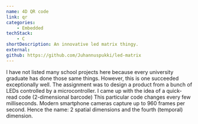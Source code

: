 ```yaml
---
name: 4D QR code
link: qr
categories:
    - Embedded
techStack:
    - C
shortDescription: An innovative led matrix thingy.
external:
github: https://github.com/Juhannuspukki/led-matrix
---
```


I have not listed many school projects here because every university
graduate has done those same things. However, this is one succeeded exceptionally
well. The assignment was to design a product from a bunch of LEDs controlled by
a microcontroller. I came up with the idea of a quick-read code (2-dimensional barcode)
This particular code changes every few milliseconds. Modern smartphone cameras capture
up to 960 frames per second. Hence the name: 2 spatial dimensions and the fourth
(temporal) dimension.